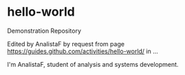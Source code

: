 # hello-world
Demonstration Repository


Edited by AnalistaF by request from page https://guides.github.com/activities/hello-world/ in ...

I'm AnalistaF, student of analysis and systems development. 
